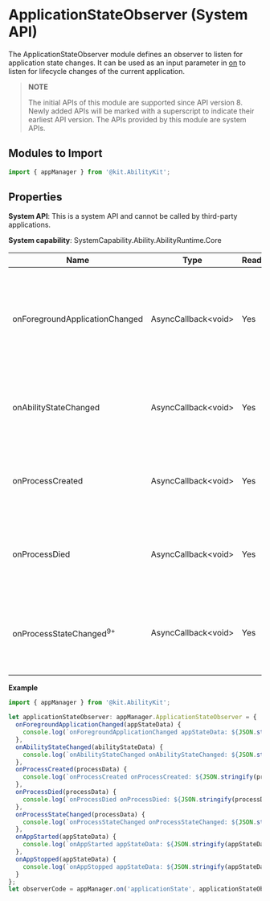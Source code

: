 # ApplicationStateObserver (System API)

The ApplicationStateObserver module defines an observer to listen for application state changes. It can be used as an input parameter in [on](js-apis-app-ability-appManager-sys.md#appmanageronapplicationstate) to listen for lifecycle changes of the current application.

> **NOTE**
> 
> The initial APIs of this module are supported since API version 8. Newly added APIs will be marked with a superscript to indicate their earliest API version.
> The APIs provided by this module are system APIs.

## Modules to Import

```ts
import { appManager } from '@kit.AbilityKit';
```

## Properties

**System API**: This is a system API and cannot be called by third-party applications.

**System capability**: SystemCapability.Ability.AbilityRuntime.Core

| Name                            | Type                   | Readable| Writable| Description  |
| -------------------------------- | ---------------------- | ---- | ---- | ------------------ |
| onForegroundApplicationChanged   | AsyncCallback\<void>   | Yes  | No  | Callback invoked when the foreground or background state of an application changes. The parameter type passed in is [AppStateData](js-apis-inner-application-appStateData-sys.md).|
| onAbilityStateChanged            | AsyncCallback\<void>   | Yes  | No | Callback invoked when the ability state changes. The parameter type passed in is [AbilityStateData](js-apis-inner-application-abilityStateData-sys.md).  |
| onProcessCreated                 | AsyncCallback\<void>   | Yes  | No  | Callback invoked when a process is created. The parameter type passed in is [ProcessData](js-apis-inner-application-processData-sys.md).         |
| onProcessDied                     | AsyncCallback\<void>   | Yes  | No  | Callback invoked when a process is destroyed. The parameter type passed in is [ProcessData](js-apis-inner-application-processData-sys.md).         |
| onProcessStateChanged<sup>9+</sup> | AsyncCallback\<void>   | Yes  | No  | Callback invoked when the process state is changed. The parameter type passed in is [ProcessData](js-apis-inner-application-processData-sys.md).       |

**Example**
```ts
import { appManager } from '@kit.AbilityKit';

let applicationStateObserver: appManager.ApplicationStateObserver = {
  onForegroundApplicationChanged(appStateData) {
    console.log(`onForegroundApplicationChanged appStateData: ${JSON.stringify(appStateData)}`);
  },
  onAbilityStateChanged(abilityStateData) {
    console.log(`onAbilityStateChanged onAbilityStateChanged: ${JSON.stringify(abilityStateData)}`);
  },
  onProcessCreated(processData) {
    console.log(`onProcessCreated onProcessCreated: ${JSON.stringify(processData)}`);
  },
  onProcessDied(processData) {
    console.log(`onProcessDied onProcessDied: ${JSON.stringify(processData)}`);
  },
  onProcessStateChanged(processData) {
    console.log(`onProcessStateChanged onProcessStateChanged: ${JSON.stringify(processData)}`);
  },
  onAppStarted(appStateData) {
    console.log(`onAppStarted appStateData: ${JSON.stringify(appStateData)}`);
  },
  onAppStopped(appStateData) {
    console.log(`onAppStopped appStateData: ${JSON.stringify(appStateData)}`);
  }
};
let observerCode = appManager.on('applicationState', applicationStateObserver);
```
